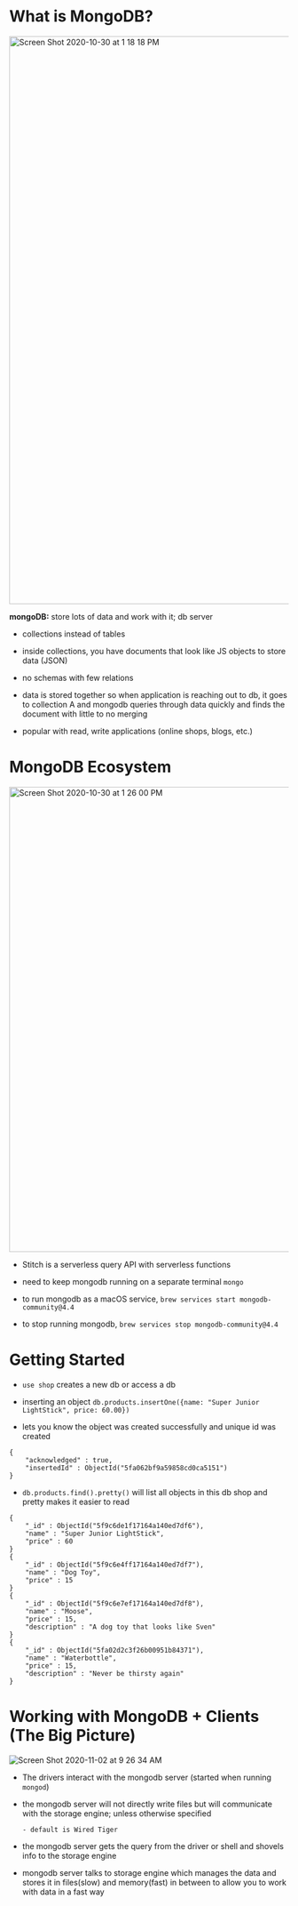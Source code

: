 # What is MongoDB?
<img width="1022" alt="Screen Shot 2020-10-30 at 1 18 18 PM" src="https://user-images.githubusercontent.com/59414750/97748224-bf3ed900-1ab2-11eb-9dee-c0e082be86d1.png">

**mongoDB:** store lots of data and work with it; db server

- collections instead of tables

- inside collections, you have documents that look like JS objects to store data (JSON)

- no schemas with few relations

- data is stored together so when application is reaching out to db, it goes to collection A and mongodb queries through data quickly and finds the document with little to no merging

- popular with read, write applications (online shops, blogs, etc.)

# MongoDB Ecosystem
<img width="837" alt="Screen Shot 2020-10-30 at 1 26 00 PM" src="https://user-images.githubusercontent.com/59414750/97748675-76d3eb00-1ab3-11eb-9826-f2e019a313ca.png">

- Stitch is a serverless query API with serverless functions

- need to keep mongodb running on a separate terminal `mongo`

- to run mongodb as a macOS service, `brew services start mongodb-community@4.4` 

- to stop running mongodb, `brew services stop mongodb-community@4.4`

# Getting Started

- `use shop` creates a new db or access a db

- inserting an object `db.products.insertOne({name: "Super Junior LightStick", price: 60.00})`

- lets you know the object was created successfully and unique id was created

```
{
	"acknowledged" : true,
	"insertedId" : ObjectId("5fa062bf9a59858cd0ca5151")
}
```

- `db.products.find().pretty()` will list all objects in this db shop and pretty makes it easier to read

```
{
	"_id" : ObjectId("5f9c6de1f17164a140ed7df6"),
	"name" : "Super Junior LightStick",
	"price" : 60
}
{
	"_id" : ObjectId("5f9c6e4ff17164a140ed7df7"),
	"name" : "Dog Toy",
	"price" : 15
}
{
	"_id" : ObjectId("5f9c6e7ef17164a140ed7df8"),
	"name" : "Moose",
	"price" : 15,
	"description" : "A dog toy that looks like Sven"
}
{
	"_id" : ObjectId("5fa02d2c3f26b00951b84371"),
	"name" : "Waterbottle",
	"price" : 15,
	"description" : "Never be thirsty again"
}
```

# Working with MongoDB + Clients (The Big Picture)
![Screen Shot 2020-11-02 at 9 26 34 AM](https://user-images.githubusercontent.com/59414750/97892686-922a3a80-1ced-11eb-96df-64d0f4a89377.png)

- The drivers interact with the mongodb server (started when running `mongod`)

- the mongodb server will not directly write files but will communicate with the storage engine; unless otherwise specified

      - default is Wired Tiger

- the mongodb server gets the query from the driver or shell and shovels info to the storage engine

- mongodb server talks to storage engine which manages the data and stores it in files(slow) and memory(fast) in between to allow you to work with data in a fast way
